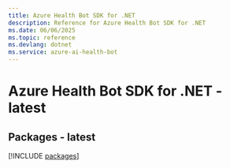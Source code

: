```yaml
---
title: Azure Health Bot SDK for .NET
description: Reference for Azure Health Bot SDK for .NET
ms.date: 06/06/2025
ms.topic: reference
ms.devlang: dotnet
ms.service: azure-ai-health-bot
---
```

# Azure Health Bot SDK for .NET - latest
## Packages - latest
[!INCLUDE [packages](health-bot-index.md)]